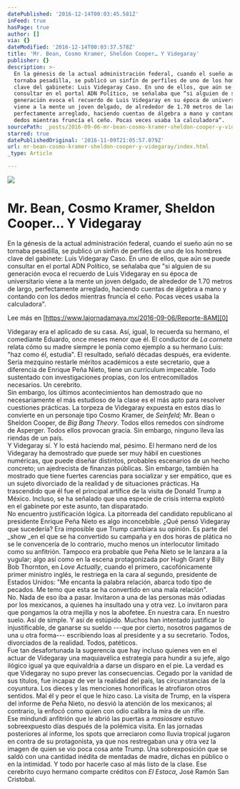 ```yaml
---
datePublished: '2016-12-14T00:03:45.581Z'
inFeed: true
hasPage: true
author: []
via: {}
dateModified: '2016-12-14T00:03:37.578Z'
title: 'Mr. Bean, Cosmo Kramer, Sheldon Cooper… Y Videgaray'
publisher: {}
description: >-
  En la génesis de la actual administración federal, cuando el sueño aún no se
  tornaba pesadilla, se publicó un sinfín de perfiles de uno de los hombres
  clave del gabinete: Luis Videgaray Caso. En uno de ellos, que aún se puede
  consultar en el portal ADN Político, se señalaba que “si alguien de su
  generación evoca el recuerdo de Luis Videgaray en su época de universitario
  viene a la mente un joven delgado, de alrededor de 1.70 metros de largo,
  perfectamente arreglado, haciendo cuentas de álgebra a mano y contando con los
  dedos mientras fruncía el ceño. Pocas veces usaba la calculadora”.
sourcePath: _posts/2016-09-06-mr-bean-cosmo-kramer-sheldon-cooper-y-videgaray.md
starred: true
datePublishedOriginal: '2016-11-09T21:05:57.079Z'
url: mr-bean-cosmo-kramer-sheldon-cooper-y-videgaray/index.html
_type: Article

---
```

![](https://the-grid-user-content.s3-us-west-2.amazonaws.com/521bbce3-56b3-410a-98f2-06ed1777f2ab.jpg)

# Mr. Bean, Cosmo Kramer, Sheldon Cooper... Y Videgaray

En la génesis de la actual administración federal, cuando el sueño aún no se tornaba pesadilla, se publicó un sinfín de perfiles de uno de los hombres clave del gabinete: Luis Videgaray Caso. En uno de ellos, que aún se puede consultar en el portal ADN Político, se señalaba que "si alguien de su generación evoca el recuerdo de Luis Videgaray en su época de universitario viene a la mente un joven delgado, de alrededor de 1.70 metros de largo, perfectamente arreglado, haciendo cuentas de álgebra a mano y contando con los dedos mientras fruncía el ceño. Pocas veces usaba la calculadora".

Lee más en [https://www.lajornadamaya.mx/2016-09-06/Reporte-8AM][0]

Videgaray era el aplicado de su casa. Así, igual, lo recuerda su hermano, el comediante Eduardo, once meses menor que él. El conductor de _La corneta_ relata cómo su madre siempre le ponía como ejemplo a su hermano Luis: "haz como él, estudia". El resultado, señaló décadas después, era evidente. Sería mezquino restarle méritos académicos a este secretario, que a diferencia de Enrique Peña Nieto, tiene un currículum impecable. Todo sustentado con investigaciones propias, con los entrecomillados necesarios. Un cerebrito.  
Sin embargo, los últimos acontecimientos han demostrado que no necesariamente el más estudioso de la clase es el más apto para resolver cuestiones prácticas. La torpeza de Videgaray expuesta en estos días lo convierte en un personaje tipo Cosmo Kramer, de _Seinfeld;_ Mr. Bean o Sheldon Cooper, de _Big Bang Theory_. Todos ellos remedos con síndrome de Asperger. Todos ellos provocan gracia. Sin embargo, ninguno lleva las riendas de un país.  
Y Videgaray sí. Y lo está haciendo mal, pésimo. El hermano nerd de los Videgaray ha demostrado que puede ser muy hábil en cuestiones numéricas, que puede diseñar distintos, probables escenarios de un hecho concreto; un ajedrecista de finanzas públicas. Sin embargo, también ha mostrado que tiene fuertes carencias para socializar y ser empático, que es un sujeto divorciado de la realidad y de situaciones prácticas. Ha trascendido que él fue el principal artífice de la visita de Donald Trump a México. Incluso, se ha señalado que una especie de crisis interna explotó en el gabinete por este asunto, tan disparatado.   
No encuentro justificación lógica. La pitorreada del candidato republicano al presidente Enrique Peña Nieto es algo inconcebible. ¿Qué pensó Videgaray que sucedería? Era imposible que Trump cambiara su opinión. Es parte del _show _en el que se ha convertido su campaña y en dos horas de plática no se le convencería de lo contrario, mucho menos un interlocutor limitado como su anfitrión. Tampoco era probable que Peña Nieto se le lanzara a la yugular; algo así como en la escena protagonizada por Hugh Grant y Billy Bob Thornton, en _Love Actually_, cuando el primero, cacofónicamente primer ministro inglés, le restriega en la cara al segundo, presidente de Estados Unidos: "Me encanta la palabra relación, abarca todo tipo de pecados. Me temo que esta se ha convertido en una mala relación".   
No. Nada de eso iba a pasar. Invitaron a una de las personas más odiadas por los mexicanos, a quienes ha insultado una y otra vez. Lo invitaron para que pongamos la otra mejilla y nos la abofetee. En nuestra cara. En nuestro suelo. Así de simple. Y así de estúpido. Muchos han intentado justificar lo injustificable, de ganarse su sueldo ---que por cierto, nosotros pagamos de una u otra forma--- escribiendo loas al presidente y a su secretario. Todos, divorciados de la realidad. Todos, patéticos.  
Fue tan desafortunada la sugerencia que hay incluso quienes ven en el actuar de Videgaray una maquiavélica estrategia para hundir a su jefe, algo ilógico igual ya que equivaldría a darse un disparo en el pie. La verdad es que Videgaray no supo prever las consecuencias. Cegado por la vanidad de sus títulos, fue incapaz de ver la realidad del país, las circunstancias de la coyuntura. Los dieces y las menciones honoríficas le atrofiaron otros sentidos. Mal él y peor el que le hizo caso. La visita de Trump, en la víspera del informe de Peña Nieto, no desvió la atención de los mexicanos; al contrario, la enfocó como quien con odio calibra la mira de un rifle.  
Ese mindundi anfitrión que le abrió las puertas a _masiosare_ estuvo sobreexpuesto días después de la polémica visita. En las jornadas posteriores al informe, los spots que arreciaron como lluvia tropical jugaron en contra de su protagonista, ya que nos restregaban una y otra vez la imagen de quien se vio poca cosa ante Trump. Una sobrexposición que se saldó con una cantidad inédita de mentadas de madre, dichas en público o en la intimidad. Y todo por hacerle caso al más listo de la clase. Ese cerebrito cuyo hermano comparte créditos con _El Estaca_, José Ramón San Cristobal.

[0]: https://www.lajornadamaya.mx/2016-09-06/Reporte-8AM